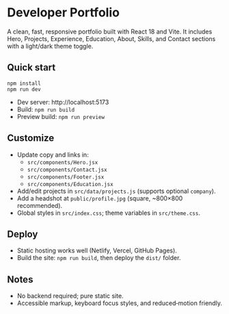 # Developer Portfolio

A clean, fast, responsive portfolio built with React 18 and Vite. It includes Hero, Projects, Experience, Education, About, Skills, and Contact sections with a light/dark theme toggle.

## Quick start

```
npm install
npm run dev
```

- Dev server: http://localhost:5173
- Build: `npm run build`
- Preview build: `npm run preview`

## Customize

- Update copy and links in:
  - `src/components/Hero.jsx`
  - `src/components/Contact.jsx`
  - `src/components/Footer.jsx`
  - `src/components/Education.jsx`
- Add/edit projects in `src/data/projects.js` (supports optional `company`).
- Add a headshot at `public/profile.jpg` (square, ~800×800 recommended).
- Global styles in `src/index.css`; theme variables in `src/theme.css`.

## Deploy

- Static hosting works well (Netlify, Vercel, GitHub Pages).
- Build the site: `npm run build`, then deploy the `dist/` folder.

## Notes

- No backend required; pure static site.
- Accessible markup, keyboard focus styles, and reduced‑motion friendly.
